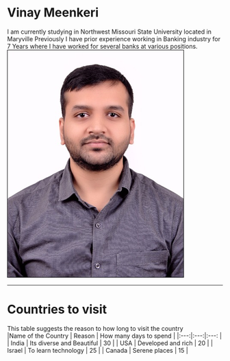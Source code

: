 # Vinay Meenkeri
I am currently studying in Northwest Missouri State University located in Maryville Previously I have prior experience working in Banking industry for 7 Years where I have worked for several banks at various positions.
![Vinay Image](VinayPic.jpg)

---

# Countries to visit
This table suggests the reason to how long to visit the country<br>
|Name of the Country | Reason | How many days to spend |
|:---:|:---:|:---: |
| India | Its diverse and Beautiful | 30 |
| USA | Developed and rich | 20 |
| Israel | To learn technology | 25 |
| Canada | Serene places | 15 |